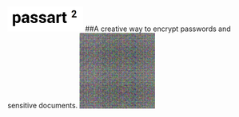 <img src="https://github.com/naiemg/passArt/blob/master/media/passart2.PNG " alt="drawing" width="30%"/>
##A creative way to encrypt passwords and sensitive documents.
<img src="https://github.com/naiemg/passArt/blob/master/encrypted.png " alt="drawing" width="30%"/>